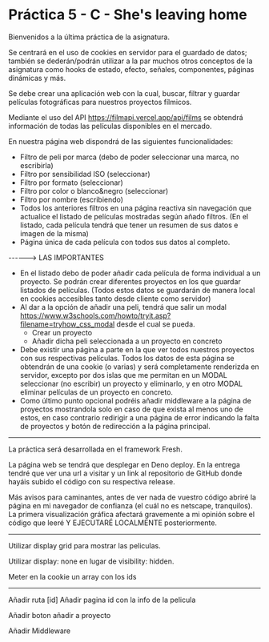 # Práctica 5 - C - She's leaving home

Bienvenidos a la última práctica de la asignatura.  

Se centrará en el uso de cookies en servidor para el guardado de datos; también se dederán/podrán utilizar a la par muchos otros conceptos de la asignatura como hooks de estado, efecto, señales, componentes, páginas dinámicas y más.  

Se debe crear una aplicación web con la cual, buscar, filtrar y guardar películas fotográficas para nuestros proyectos fílmicos.

Mediante el uso del API  https://filmapi.vercel.app/api/films se obtendrá información de todas las películas disponibles en el mercado.

En nuestra página web dispondrá de las siguientes funcionalidades:
* Filtro de peli por marca (debo de poder seleccionar una marca, no escribirla)
* Filtro por sensibilidad ISO (seleccionar)
* Filtro por formato (seleccionar)
* Filtro por color o blanco&negro (seleccionar)
* Filtro por nombre (escribiendo)
* Todos los anteriores filtros en una página reactiva sin navegación que actualice el listado de películas mostradas según añado filtros. (En el listado, cada película tendrá que tener un resumen de sus datos e imagen de la misma)
* Página única de cada película con todos sus datos al completo.

------> LAS IMPORTANTES
* En el listado debo de poder añadir cada película de forma individual a un proyecto. Se podrán crear diferentes proyectos en los que guardar listados de películas. (Todos estos datos se guardarán de manera local en cookies accesibles tanto desde cliente como servidor)
* Al dar a la opción de añadir una peli, tendrá que salir un modal  https://www.w3schools.com/howto/tryit.asp?filename=tryhow_css_modal desde el cual se pueda.
    * Crear un proyecto
    * Añadir dicha peli seleccionada a un proyecto en concreto
* Debe existir una página a parte en la que ver todos nuestros proyectos con sus respectivas películas. Todos los datos de esta página se obtendrán de una cookie (o varias) y será completamente renderizda en servidor, excepto por dos islas que me permitan en un MODAL seleccionar (no escribir) un proyecto y eliminarlo, y en otro MODAL eliminar películas de un proyecto en concreto.
* Como último punto opcional podréis añadir middleware a la página de proyectos mostrandola solo en caso de que exista al menos uno de estos, en caso contrario redirigir a una página de error indicando la falta de proyectos y botón de redirección a la página principal.
--------
La práctica será desarrollada en el framework Fresh.

La página web se tendrá que desplegar en Deno deploy. En la entrega tendré que ver una url a visitar y un link al repositorio de GitHub donde hayáis subido el código con su respectiva release.

Más avisos para caminantes, antes de ver nada de vuestro código abriré la página en mi navegador de confianza (el cuál no es netscape, tranquilos). La primera visualización gráfica afectará gravemente a mi opinión sobre el código que leeré Y EJECUTARÉ LOCALMENTE posteriormente.

-------

Utilizar display grid para mostrar las peliculas.

Utilizar display: none en lugar de visibility: hidden.

Meter en la cookie un array con los ids

-------

Añadir ruta [id]
Añadir pagina id con la info de la pelicula

Añadir boton añadir a proyecto

Añadir Middleware
